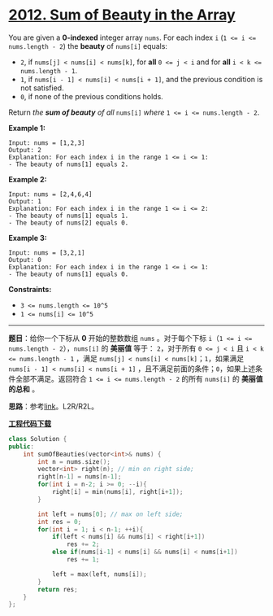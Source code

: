 # [2012. Sum of Beauty in the Array](https://leetcode.com/problems/sum-of-beauty-in-the-array/)

You are given a **0-indexed** integer array `nums`. For each index `i` (`1 <= i <= nums.length - 2`) the **beauty** of `nums[i]` equals:

- `2`, if `nums[j] < nums[i] < nums[k]`, for **all** `0 <= j < i` and for **all** `i < k <= nums.length - 1`.
- `1`, if `nums[i - 1] < nums[i] < nums[i + 1]`, and the previous condition is not satisfied.
- `0`, if none of the previous conditions holds.

Return *the **sum of beauty** of all* `nums[i]` *where* `1 <= i <= nums.length - 2`.

**Example 1:**

```
Input: nums = [1,2,3]
Output: 2
Explanation: For each index i in the range 1 <= i <= 1:
- The beauty of nums[1] equals 2.
```

**Example 2:**

```
Input: nums = [2,4,6,4]
Output: 1
Explanation: For each index i in the range 1 <= i <= 2:
- The beauty of nums[1] equals 1.
- The beauty of nums[2] equals 0.
```

**Example 3:**

```
Input: nums = [3,2,1]
Output: 0
Explanation: For each index i in the range 1 <= i <= 1:
- The beauty of nums[1] equals 0.
```

**Constraints:**

- `3 <= nums.length <= 10^5`
- `1 <= nums[i] <= 10^5`

-----

**题目**：给你一个下标从 **0** 开始的整数数组 `nums` 。对于每个下标 `i`（`1 <= i <= nums.length - 2`），`nums[i]` 的 **美丽值** 等于： `2`，对于所有 `0 <= j < i` 且 `i < k <= nums.length - 1` ，满足 `nums[j] < nums[i] < nums[k]`；`1`，如果满足 `nums[i - 1] < nums[i] < nums[i + 1]` ，且不满足前面的条件；`0`，如果上述条件全部不满足。返回符合 `1 <= i <= nums.length - 2` 的所有 `nums[i]` 的 **美丽值的总和** 。

**思路**：参考[link](https://leetcode.com/problems/sum-of-beauty-in-the-array/discuss/1471916/Simple-Solution-with-reasoning-oror-c++-oror-java)。L2R/R2L。

[**工程代码下载**](https://github.com/shenkh/leetcode)

```cpp
class Solution {
public:
    int sumOfBeauties(vector<int>& nums) {
        int n = nums.size();
        vector<int> right(n); // min on right side;
        right[n-1] = nums[n-1];
        for(int i = n-2; i >= 0; --i){
            right[i] = min(nums[i], right[i+1]);
        }

        int left = nums[0]; // max on left side;
        int res = 0;
        for(int i = 1; i < n-1; ++i){
            if(left < nums[i] && nums[i] < right[i+1])
                res += 2;
            else if(nums[i-1] < nums[i] && nums[i] < nums[i+1])
                res += 1;

            left = max(left, nums[i]);
        }
        return res;
    }
};
```
